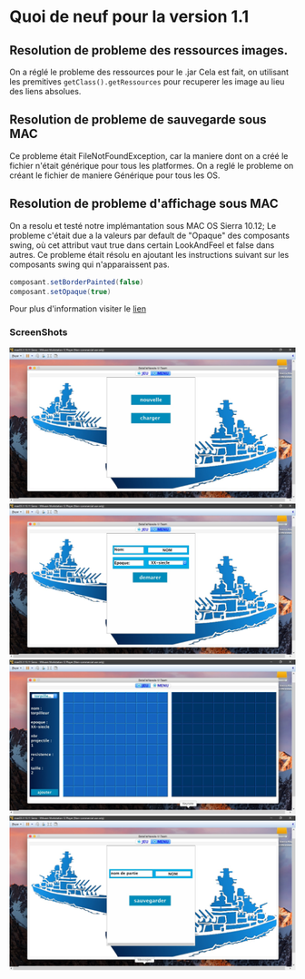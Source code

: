 # Quoi de neuf pour la version 1.1
## Resolution de probleme des ressources images.
On a réglé le probleme des ressources pour le .jar
Cela est fait, on utilisant les premitives ``` getClass().getRessources ``` pour recuperer les image   au lieu des liens absolues.

## Resolution de probleme de sauvegarde sous MAC
Ce probleme était FileNotFoundException, car la maniere dont on a créé le fichier n'était générique pour tous les platformes.
On a reglé le probleme on créant le fichier de maniere Générique pour tous les OS.

## Resolution de probleme d'affichage sous MAC
On a resolu et testé notre implémantation sous MAC OS Sierra 10.12;
Le probleme c'était due a la valeurs par default de "Opaque" des composants swing, où cet attribut vaut true dans certain LookAndFeel
et false dans autres. Ce probleme était résolu en ajoutant les instructions suivant sur les composants swing qui n'apparaissent pas.

```java
composant.setBorderPainted(false)
composant.setOpaque(true)
```

Pour plus d'information visiter le [lien](https://docs.oracle.com/javase/tutorial/uiswing/painting/problems.html)

### ScreenShots
![img01](mac_01.jpg)
![img02](mac_02.jpg)
![img03](mac_03.jpg)
![img04](mac_04.jpg)

